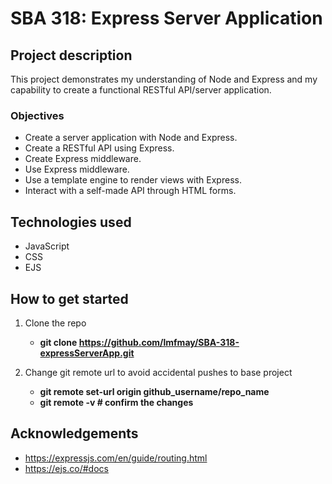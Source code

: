 # SBA 318: Express Server Application
## Project description
This project demonstrates my understanding of Node and Express and my capability to create a functional RESTful API/server application. 

### Objectives
- Create a server application with Node and Express.
- Create a RESTful API using Express.
- Create Express middleware.
- Use Express middleware.
- Use a template engine to render views with Express.
- Interact with a self-made API through HTML forms.

## Technologies used
- JavaScript
- CSS
- EJS

## How to get started
1. Clone the repo
    - **git clone https://github.com/lmfmay/SBA-318-expressServerApp.git**

2. Change git remote url to avoid accidental pushes to base project
    - **git remote set-url origin github_username/repo_name**
    - **git remote -v # confirm the changes**

## Acknowledgements
- https://expressjs.com/en/guide/routing.html
- https://ejs.co/#docs